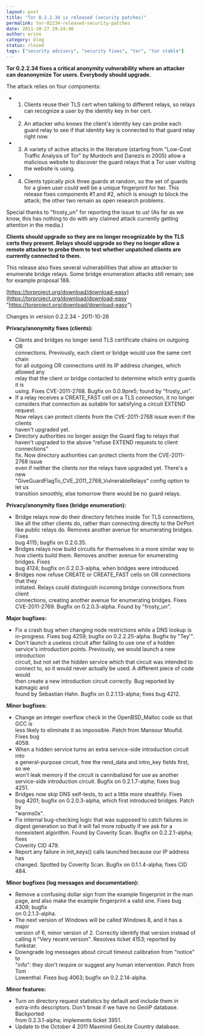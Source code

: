 ```yaml
---
layout: post
title: "Tor 0.2.2.34 is released (security patches)"
permalink: tor-02234-released-security-patches
date: 2011-10-27 19:24:40
author: erinn
category: blog
status: closed
tags: ["security advisory", "security fixes", "tor", "tor stable"]
---
```


**Tor 0.2.2.34 fixes a critical anonymity vulnerability where an attacker  
 can deanonymize Tor users. Everybody should upgrade.**

The attack relies on four components:

-   1) Clients reuse their TLS cert when talking to different relays, so relays can recognize a user by the identity key in her cert.
-   2) An attacker who knows the client's identity key can probe each guard relay to see if that identity key is connected to that guard relay right now.
-   3) A variety of active attacks in the literature (starting from "Low-Cost Traffic Analysis of Tor" by Murdoch and Danezis in 2005) allow a malicious website to discover the guard relays that a Tor user visiting the website is using.
-   4) Clients typically pick three guards at random, so the set of guards for a given user could well be a unique fingerprint for her. This release fixes components \#1 and \#2, which is enough to block the attack; the other two remain as open research problems.

Special thanks to "frosty\_un" for reporting the issue to us! (As far as we know, this has nothing to do with any claimed attack currently getting attention in the media.)

**Clients should upgrade so they are no longer recognizable by the TLS certs they present. Relays should upgrade so they no longer allow a remote attacker to probe them to test whether unpatched clients are currently connected to them.**

This release also fixes several vulnerabilities that allow an attacker to enumerate bridge relays. Some bridge enumeration attacks still remain; see for example proposal 188.

[https://torproject.org/download/download-easy](https://torproject.org/download/download-easy "https://torproject.org/download/download-easy")

Changes in version 0.2.2.34 - 2011-10-26

**Privacy/anonymity fixes (clients):**

-   Clients and bridges no longer send TLS certificate chains on outgoing OR  
     connections. Previously, each client or bridge would use the same cert chain  
     for all outgoing OR connections until its IP address changes, which allowed any  
     relay that the client or bridge contacted to determine which entry guards it is  
     using. Fixes CVE-2011-2768. Bugfix on 0.0.9pre5; found by "frosty\_un".
-   If a relay receives a CREATE\_FAST cell on a TLS connection, it no longer  
     considers that connection as suitable for satisfying a circuit EXTEND request.  
     Now relays can protect clients from the CVE-2011-2768 issue even if the clients  
     haven't upgraded yet.
-   Directory authorities no longer assign the Guard flag to relays that  
     haven't upgraded to the above "refuse EXTEND requests to client connections"  
     fix. Now directory authorities can protect clients from the CVE-2011-2768 issue  
     even if neither the clients nor the relays have upgraded yet. There's a new  
     "GiveGuardFlagTo\_CVE\_2011\_2768\_VulnerableRelays" config option to let us  
     transition smoothly, else tomorrow there would be no guard relays.

**Privacy/anonymity fixes (bridge enumeration):**

-   Bridge relays now do their directory fetches inside Tor TLS connections,  
     like all the other clients do, rather than connecting directly to the DirPort  
     like public relays do. Removes another avenue for enumerating bridges. Fixes  
     bug 4115; bugfix on 0.2.0.35.
-   Bridges relays now build circuits for themselves in a more similar way to  
     how clients build them. Removes another avenue for enumerating bridges. Fixes  
     bug 4124; bugfix on 0.2.0.3-alpha, when bridges were introduced.
-   Bridges now refuse CREATE or CREATE\_FAST cells on OR connections that they  
     initiated. Relays could distinguish incoming bridge connections from client  
     connections, creating another avenue for enumerating bridges. Fixes  
     CVE-2011-2769. Bugfix on 0.2.0.3-alpha. Found by "frosty\_un".

**Major bugfixes:**

-   Fix a crash bug when changing node restrictions while a DNS lookup is  
     in-progress. Fixes bug 4259; bugfix on 0.2.2.25-alpha. Bugfix by "Tey'".
-   Don't launch a useless circuit after failing to use one of a hidden  
     service's introduction points. Previously, we would launch a new introduction  
     circuit, but not set the hidden service which that circuit was intended to  
     connect to, so it would never actually be used. A different piece of code would  
     then create a new introduction circuit correctly. Bug reported by katmagic and  
     found by Sebastian Hahn. Bugfix on 0.2.1.13-alpha; fixes bug 4212.

**Minor bugfixes:**

-   Change an integer overflow check in the OpenBSD\_Malloc code so that GCC is  
     less likely to eliminate it as impossible. Patch from Mansour Moufid. Fixes bug  
     4059.
-   When a hidden service turns an extra service-side introduction circuit into  
     a general-purpose circuit, free the rend\_data and intro\_key fields first, so we  
     won't leak memory if the circuit is cannibalized for use as another  
     service-side introduction circuit. Bugfix on 0.2.1.7-alpha; fixes bug  
     4251.
-   Bridges now skip DNS self-tests, to act a little more stealthily. Fixes  
     bug 4201; bugfix on 0.2.0.3-alpha, which first introduced bridges. Patch by  
     "warms0x".
-   Fix internal bug-checking logic that was supposed to catch failures in  
     digest generation so that it will fail more robustly if we ask for a  
     nonexistent algorithm. Found by Coverity Scan. Bugfix on 0.2.2.1-alpha; fixes  
     Coverity CID 479.
-   Report any failure in init\_keys() calls launched because our IP address has  
     changed. Spotted by Coverity Scan. Bugfix on 0.1.1.4-alpha; fixes CID 484.

**Minor bugfixes (log messages and documentation):**

-   Remove a confusing dollar sign from the example fingerprint in the man  
     page, and also make the example fingerprint a valid one. Fixes bug 4309; bugfix  
     on 0.2.1.3-alpha.
-   The next version of Windows will be called Windows 8, and it has a major  
     version of 6, minor version of 2. Correctly identify that version instead of  
     calling it "Very recent version". Resolves ticket 4153; reported by  
     funkstar.
-   Downgrade log messages about circuit timeout calibration from "notice" to  
     "info": they don't require or suggest any human intervention. Patch from Tom  
     Lowenthal. Fixes bug 4063; bugfix on 0.2.2.14-alpha.

**Minor features:**

-   Turn on directory request statistics by default and include them in  
     extra-info descriptors. Don't break if we have no GeoIP database. Backported  
     from 0.2.3.1-alpha; implements ticket 3951.
-   Update to the October 4 2011 Maxmind GeoLite Country database.

